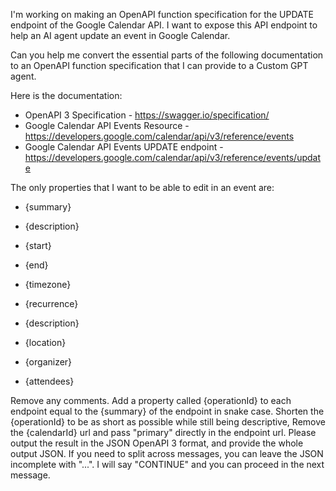 I'm working on making an OpenAPI function specification for the UPDATE endpoint of the Google Calendar API. 
I want to expose this API endpoint to help an AI agent update an event in Google Calendar.

Can you help me convert the essential parts of the following documentation to an OpenAPI function specification that I can provide to a Custom GPT agent.

Here is the documentation: 
- OpenAPI 3 Specification -  https://swagger.io/specification/
- Google Calendar API Events Resource - https://developers.google.com/calendar/api/v3/reference/events
- Google Calendar API Events UPDATE endpoint - https://developers.google.com/calendar/api/v3/reference/events/update

The only properties that I want to be able to edit in an event are:
- {summary}
- {description}

- {start}
- {end}
- {timezone}
- {recurrence}

- {description}
- {location}
- {organizer}
- {attendees}

Remove any comments.
Add a property called {operationId} to each endpoint equal to the {summary} of the endpoint in snake case. 
Shorten the {operationId} to be as short as possible while still being descriptive, 
Remove the {calendarId} url and pass "primary" directly in the endpoint url.
Please output the result in the JSON OpenAPI 3 format, and provide the whole output JSON. If you need to split across messages, you can leave the JSON incomplete with "...". I will say "CONTINUE" and you can proceed in the next message.
